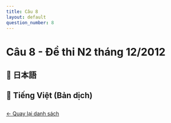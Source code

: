 ```yaml
---
title: Câu 8
layout: default
question_number: 8
---
```


# Câu 8 - Đề thi N2 tháng 12/2012
## 📖 日本語

## 📘 Tiếng Việt (Bản dịch)

<div style="margin-top: 2em;">
  <a href="/exam/n2/2012/">← Quay lại danh sách</a>
</div>